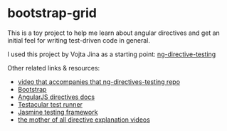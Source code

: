 bootstrap-grid
==============
This is a toy project to help me learn about angular directives and get an initial feel for writing test-driven code in general.

I used this project by Vojta Jina as a starting point:
[ng-directive-testing](https://github.com/vojtajina/ng-directive-testing "ng-directive-testing")

Other related links & resources:
* [video that accompanies that ng-directives-testing repo](http://www.youtube.com/watch?v=rB5b67Cg6bc "Testing Directives")
* [Bootstrap](http://twitter.github.com/bootstrap/ "Twitter Bootstrap") 
* [AngularJS directives docs](http://docs.angularjs.org/guide/directive "AngularJS directives")
* [Testacular test runner](http://vojtajina.github.com/testacular/ "Testacular")
* [Jasmine testing framework](http://pivotal.github.com/jasmine/ "Jasmine")
* [the mother of all directive explanation videos](http://www.youtube.com/watch?v=WqmeI5fZcho "Writing Directives")